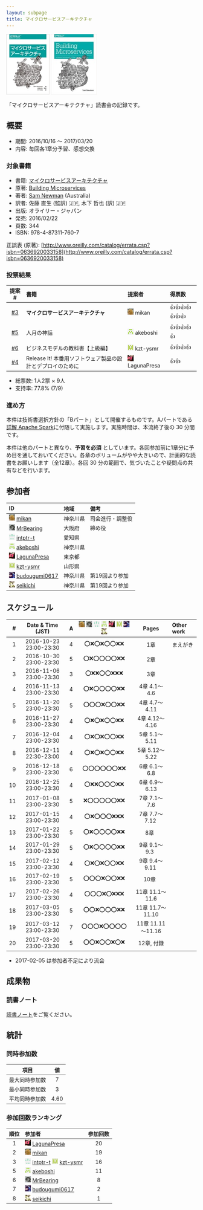 ```yaml
---
layout: subpage
title: マイクロサービスアーキテクチャ
---
```


[![マイクロサービスアーキテクチャ](/images/cover-microservices.jpg)](https://www.oreilly.co.jp/books/9784873117607/)
[![Building Microservices](/images/cover-microservices-en.jpg)](http://shop.oreilly.com/product/0636920033158.do)

「マイクロサービスアーキテクチャ」読書会の記録です。

## 概要

* 期間: 2016/10/16 ～ 2017/03/20
* 内容: 毎回各1章分予習、感想交換

### 対象書籍

* 書籍: [マイクロサービスアーキテクチャ](https://www.oreilly.co.jp/books/9784873117607/)
* 原著: [Building Microservices](http://shop.oreilly.com/product/0636920033158.do)
* 著者: [Sam Newman](https://www.thoughtworks.com/profiles/sam-newman) (Australia)
* 訳者: 佐藤 直生 (監訳) :jp:, 木下 哲也 (訳) :jp:
* 出版: オライリー・ジャパン
* 発売: 2016/02/22
* 頁数: 344
* ISBN: 978-4-87311-760-7

正誤表 (原著): [http://www.oreilly.com/catalog/errata.csp?isbn=0636920033158](http://www.oreilly.com/catalog/errata.csp?isbn=0636920033158)

### 投票結果

| 提案 #                                                | 書籍                                            | 提案者                                            | 得票数                      |
|:-----------------------------------------------------:|:------------------------------------------------|:--------------------------------------------------|:---------------------------|
| [#3](https://github.com/aosn/aosn.github.io/issues/3) | **マイクロサービスアーキテクチャ**                       | ![](/images/users/mikan_16.png) mikan             |:+1::+1::+1::+1::+1::+1::+1:|
| [#5](https://github.com/aosn/aosn.github.io/issues/5) | 人月の神話                                       | ![](/images/users/akeboshi_16.png) akeboshi       |:+1::+1::+1::+1::+1:        |
| [#6](https://github.com/aosn/aosn.github.io/issues/6) | ビジネスモデルの教科書【上級編】                       | ![](/images/users/kzt-ysmr_16.png) kzt-ysmr       |:+1::+1::+1::+1:            |
| [#4](https://github.com/aosn/aosn.github.io/issues/4) | Release It! 本番用ソフトウェア製品の設計とデプロイのために | ![](/images/users/LagunaPresa_16.png) LagunaPresa |:+1::+1:                    |

* 総票数: 1人2票 × 9人
* 支持率: 77.8% (7/9)

### 進め方

本件は技術書選択方針の「Bパート」として開催するものです。Aパートである[詳解 Apache Spark](../7-spark)に付随して実施します。実施時間は、本流終了後の 30 分間です。

本件は他のパートと異なり、**予習を必須** としています。各回参加前に1章分に予め目を通しておいてください。各章のボリュームがやや大きいので、計画的な読書をお願いします（全12章）。各回 30 分の範囲で、気づいたことや疑問点の共有などを行います。

## 参加者

| ID                                                                                        | 地域     | 備考           |
|:------------------------------------------------------------------------------------------|:---------|:---------------|
| ![](/images/users/mikan_16.png) [mikan](https://github.com/mikan)                         | 神奈川県 | 司会進行・調整役 |
| ![](/images/users/MrBearing_16.png) [MrBearing](https://github.com/MrBearing)             | 大阪府   | 締め役          |
| ![](/images/users/intptr-t_16.png) [intptr-t](https://github.com/intptr-t)                | 愛知県   | 　              |
| ![](/images/users/akeboshi_16.png) [akeboshi](https://github.com/akeboshi)                | 神奈川県 |                |
| ![](/images/users/LagunaPresa_16.png) [LagunaPresa](https://github.com/LagunaPresa)       | 東京都   | 　              |
| ![](/images/users/kzt-ysmr_16.png) [kzt-ysmr](https://github.com/kzt-ysmr)                | 山形県   | 　              |
| ![](/images/users/budougumi0617_16.png) [budougumi0617](https://github.com/budougumi0617) | 神奈川県 | 第19回より参加   |
| ![](/images/users/seikichi_16.png) [seikichi](https://github.com/seikichi)                | 神奈川県 | 第19回より参加   |

## スケジュール

| # | Date & Time (JST) | A | ![](/images/users/mikan_16.png) ![](/images/users/MrBearing_16.png) ![](/images/users/intptr-t_16.png) ![](/images/users/akeboshi_16.png) ![](/images/users/LagunaPresa_16.png) ![](/images/users/kzt-ysmr_16.png) ![](/images/users/budougumi0617_16.png) ![](/images/users/seikichi_16.png) | Pages | Other work |
|---:|:----------------------:|:-:|:------------------------:|:-----------------:|:-----------------------|
|  1 | 2016-10-23 23:00-23:30 | 4 | :o::x::o::x::o::o::x::x: | 1章               | まえがき                |
|  2 | 2016-10-30 23:00-23:30 | 5 | :o::x::o::o::o::o::x::x: | 2章               |                        |
|  3 | 2016-11-06 23:00-23:30 | 3 | :o::x::x::o::o::x::x::x: | 3章               |                        |
|  4 | 2016-11-13 23:00-23:30 | 4 | :o::x::o::o::o::o::x::x: | 4章 4.1～4.6      |                        |
|  5 | 2016-11-20 23:00-23:30 | 5 | :o::o::o::x::o::o::x::x: | 4章 4.7～4.11     |                        |
|  6 | 2016-11-27 23:00-23:30 | 4 | :o::x::o::x::o::o::x::x: | 4章 4.12～4.16    |                        |
|  7 | 2016-12-04 23:00-23:30 | 4 | :o::x::o::x::o::o::x::x: | 5章 5.1～5.11     |                        |
|  8 | 2016-12-11 22:30-23:00 | 4 | :o::x::o::x::o::o::x::x: | 5章 5.12～5.22    |                        |
|  9 | 2016-12-18 23:00-23:30 | 6 | :o::o::o::o::o::o::x::x: | 6章 6.1～6.8      |                        |
| 10 | 2016-12-25 23:00-23:30 | 4 | :o::x::x::o::o::o::x::x: | 6章 6.9～6.13     |                        |
| 11 | 2017-01-08 23:00-23:30 | 5 | :x::o::o::o::o::o::x::x: | 7章 7.1～7.6      |                        |
| 12 | 2017-01-15 23:00-23:30 | 4 | :o::x::o::o::o::x::x::x: | 7章 7.7～7.12     |                        |
| 13 | 2017-01-22 23:00-23:30 | 5 | :o::x::o::o::o::o::x::x: | 8章               |                        |
| 14 | 2017-01-29 23:00-23:30 | 5 | :o::x::o::o::o::o::x::x: | 9章 9.1～9.3      |                        |
| 15 | 2017-02-12 23:00-23:30 | 4 | :o::x::o::x::o::o::x::x: | 9章 9.4～9.11     |                        |
| 16 | 2017-02-19 23:00-23:30 | 5 | :o::o::o::x::o::o::x::x: | 10章              |                        |
| 17 | 2017-02-26 23:00-23:30 | 4 | :o::o::o::x::o::x::x::x: | 11章 11.1～11.6   |                        |
| 18 | 2017-03-05 23:00-23:30 | 5 | :o::o::x::o::o::o::x::x: | 11章 11.7～11.10  |                        |
| 19 | 2017-03-12 23:00-23:30 | 7 | :o::o::o::x::o::o::o::o: | 11章 11.11～11.16 |                        |
| 20 | 2017-03-20 23:00-23:30 | 5 | :o::o::x::o::o::x::o::x: | 12章, 付録        |                        |

* 2017-02-05 は参加者不足により流会

## 成果物

### 読書ノート

[読書ノート](/note/8-microservices)をご覧ください。

## 統計

### 同時参加数

| 項目 | 値 |
|:----:|:--:|
| 最大同時参加数 | 7 |
| 最小同時参加数 | 3 |
| 平均同時参加数 | 4.60 |

### 参加回数ランキング

| 順位 | 参加者 | 参加回数 |
|:---:|:-------|:--------:|
| 1 | ![](/images/users/LagunaPresa_16.png) [LagunaPresa](https://github.com/LagunaPresa) | 20 |
| 2 | ![](/images/users/mikan_16.png) [mikan](https://github.com/mikan) | 19 |
| 3 | ![](/images/users/intptr-t_16.png) [intptr-t](https://github.com/intptr-t) ![](/images/users/kzt-ysmr_16.png) [kzt-ysmr](https://github.com/kzt-ysmr) | 16 |
| 5 | ![](/images/users/akeboshi_16.png) [akeboshi](https://github.com/akeboshi) | 11 |
| 6 | ![](/images/users/MrBearing_16.png) [MrBearing](https://github.com/MrBearing) | 8 |
| 7 | ![](/images/users/budougumi0617_16.png) [budougumi0617](https://github.com/budougumi0617) | 2 |
| 8 | ![](/images/users/seikichi_16.png) [seikichi](https://github.com/seikichi) | 1 |
